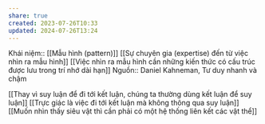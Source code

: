 ```yaml
---
share: true
created: 2023-07-26T10:33
updated: 2024-07-26T13:24
---
```

Khái niệm:: [[Mẫu hình (pattern)]]
[[Sự chuyên gia (expertise) đến từ việc nhìn ra mẫu hình]]
[[Việc nhìn ra mẫu hình cần những kiến thức có cấu trúc được lưu trong trí nhớ dài hạn]] 
Nguồn:: Daniel Kahneman, Tư duy nhanh và chậm

[[Thay vì suy luận để đi tới kết luận, chúng ta thường dùng kết luận để suy luận]]
[[Trực giác là việc đi tới kết luận mà không thông qua suy luận]] 
[[Muốn nhìn thấy siêu vật thì cần phải có một hệ thống liên kết các vật thể]]